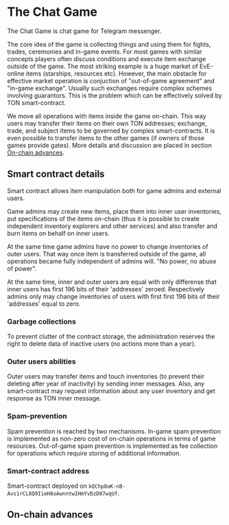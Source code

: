 # The Chat Game
The Chat Game is chat game for Telegram messenger.

The core idea of the game is collecting things and using them for fights, trades, ceremonies and in-game events. For most games with similar concepts players often discuss conditions and execute item exchange outside of the game. The most striking example is a huge market of EvE-online items (starships, resources etc). However, the main obstacle for effective market operation is conjuction of "out-of-game agreement" and "in-game exchange". Usually such exchanges require complex schemes involving guarantors. This is the problem which can be effectively solved by TON smart-contract.

We move all operations with items inside the game on-chain. This way users may transfer their items on their own TON addresses; exchange, trade, and subject items to be governed by complex smart-contracts. It is even possible to transfer items to the other games (if owners of those games provide gates). More details and discussion are placed in section [On-chain advances](#onchain).

## Smart contract details
Smart contract allows item manipulation both for game admins and external users.

Game admins may create new items, place them into inner user inventories, put specifications of the items on-chain (thus it is possible to create independent inventory explorers and other services) and also transfer and burn items on behalf on inner users.

At the same time game admins have no power to change inventories of outer users. That way once item is transferred outside of the game, all operations became fully independent of admins will. "No power, no abuse of power".

At the same time, inner and outer users are equal with only differense that inner users has first 196 bits of their 'addresses' zeroed. Respectively admins only may change inventories of users with first first 196 bits of their 'addresses' equal to zero.

### Garbage collections
To prevent clutter of the contract storage, the administration reserves the right to delete data of inactive users (no actions more than a year).

### Outer users abilities
Outer users may transfer items and touch inventories (to prevent their deleting after year of inactivity) by sending inner messages. Also, any smart-contract may request information about any user inventory and get response as TON inner message.

### Spam-prevention
Spam prevention is reached by two mechanisms. In-game spam prevention is implemented as non-zero cost of on-chain operations in terms of game resources. Out-of-game spam prevention is implemented as fee collection for operations which require storing of additional information.

### Smart-contract address
Smart-contract deployed on `kQChp8oK-nB-Avs1rCL8Q9IieH8oAwnntwIHmYvDzD07wqUf`.


## <a name="onchain"></a>On-chain advances

